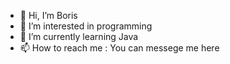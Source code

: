 - 👋 Hi, I’m Boris
- 👀 I’m interested in programming
- 🌱 I’m currently learning Java
- 📫 How to reach me : You can messege me here

<!---
borisbg95/borisbg95 is a ✨ special ✨ repository because its `README.md` (this file) appears on your GitHub profile.
You can click the Preview link to take a look at your changes.
--->
